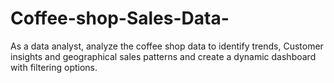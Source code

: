# Coffee-shop-Sales-Data-
As a data analyst, analyze the coffee shop data to identify trends, Customer insights and geographical sales patterns and create a dynamic dashboard with filtering options.
